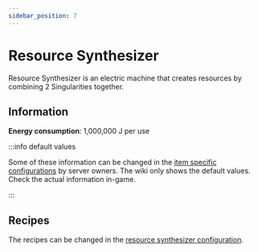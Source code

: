 ```yaml
---
sidebar_position: 7
---
```


# Resource Synthesizer

Resource Synthesizer is an electric machine that creates resources by combining 2 Singularities together.

## Information

**Energy consumption**: 1,000,000 J per use

:::info default values

Some of these information can be changed in the [item specific configurations](/infinity-expansion-2/config/items) by server owners. The wiki only shows the default values. Check the actual information in-game.

:::

## Recipes

The recipes can be changed in the [resource synthesizer configuration](/infinity-expansion-2/config/main#resource-synthesizer).
